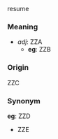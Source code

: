 resume
### Meaning
+ _adj_: ZZA
    + __eg__: ZZB

### Origin

ZZC

### Synonym

__eg__: ZZD

+ ZZE


